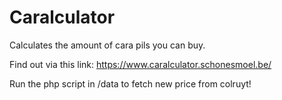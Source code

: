 # Caralculator
Calculates the amount of cara pils you can buy.

Find out via this link: 
https://www.caralculator.schonesmoel.be/

Run the php script in /data to fetch new price from colruyt!
